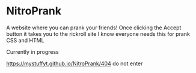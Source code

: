 # NitroPrank
A website where you can prank your friends! Once clicking the Accept button it takes you to the rickroll site
I know everyone needs this for prank
CSS and HTML

Currently in progress

https://mystuffyt.github.io/NitroPrank/404
do not enter
